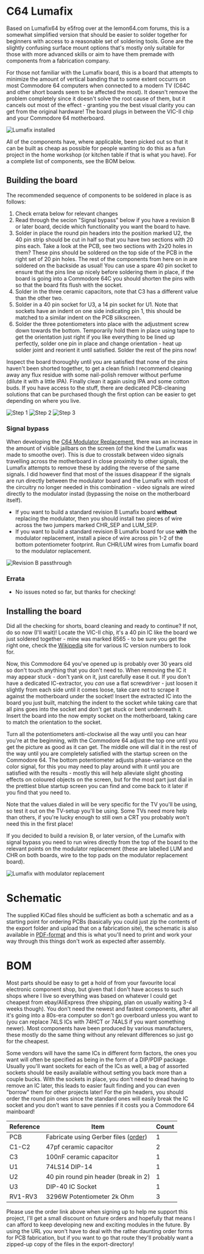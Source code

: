 # C64 Lumafix

Based on Lumafix64 by e5frog over at the lemon64.com forums, this is a somewhat simplified version that should be easier to solder together for beginners with access to a reasonable set of soldering tools. Gone are the slightly confusing surface mount options that's mostly only suitable for those with more advanced skills or aim to have them premade with components from a fabrication company.

For those not familiar with the Lumafix board, this is a board that attempts to minimize the amount of vertical banding that to some extent occurrs on most Commodore 64 computers when connected to a modern TV (C64C and other short boards seem to be affected the most). It doesn't remove the problem completely since it doesn't solve the root cause of them, but it cancels out most of the effect - granting you the best visual clarity you can get from the original hardware! The board plugs in between the VIC-II chip and your Commodore 64 motherboard.

![Lumafix installed](https://github.com/tebl/C64-Lumafix/raw/master/Gallery/2018-10-06%2023.15.37.jpg)

All of the components have, where applicable, been picked out so that it can be built as cheap as possible for people wanting to do this as a fun project in the home workshop (or kitchen table if that is what you have). For a complete list of components, see the BOM below. 

## Building the board
The recommended sequence of components to be soldered in place is as follows:

1. Check errata below for relevant changes
2. Read through the secion "Signal bypass" below if you have a revision B or later board, decide which functionality you want the board to have.
2. Solder in place the round pin headers into the position marked U2, the 40 pin strip should be cut in half so that you have two sections with 20 pins each. Take a look at the PCB, see two sections with 2x20 holes in them? These pins should be soldered on the top side of the PCB in the right set of 20 pin holes. The rest of the components from here on in are soldered on the backside as usual! You can use a spare 40 pin socket to ensure that the pins line up nicely before soldering them in place, if the board is going into a Commodore 64C you should shorten the pins with so that the board fits flush with the socket.
2. Solder in the three ceramic capacitors, note that C3 has a different value than the other two.
3. Solder in a 40 pin socket for U3, a 14 pin socket for U1. Note that sockets have an indent on one side indicating pin 1, this should be matched to a similar indent on the PCB silkscreen.
4. Solder the three potentiometers into place with the adjustment screw down towards the bottom. Temporarily hold them in place using tape to get the orientation just right if you like everything to be lined up perfectly, solder one pin in place and change orientation - heat up solder joint and reorient it until satisfied. Solder the rest of the pins now!

Inspect the board thoroughly until you are satisfied that none of the pins haven't been shorted together, to get a clean finish I recommend cleaning away any flux residue with some nail-polish remover without perfume (dilute it with a little IPA). Finally clean it again using IPA and some cotton buds. If you have access to the stuff, there are dedicated PCB-cleaning solutions that can be purchased though the first option can be easier to get depending on where you live.

![Step 1](https://github.com/tebl/C64-Lumafix/raw/master/Gallery/2018-10-07%2001.00.25.jpg)
![Step 2](https://github.com/tebl/C64-Lumafix/raw/master/Gallery/2018-10-07%2000.57.11.jpg)
![Step 3](https://github.com/tebl/C64-Lumafix/raw/master/Gallery/2018-10-06%2001.15.19.jpg)

### Signal bypass
When developing the [C64 Modulator Replacement](https://github.com/tebl/C64-Modulator-Replacement), there was an increase in the amount of visible jailbars on the screen (of the kind the Lumafix was made to smoothe over). This is due to crosstalk between video signals travelling across the motherboard in close proximity to other signals, the Lumafix attempts to remove these by adding the reverse of the same signals. I did however find that most of the issues disappear if the signals are run directly between the modulator board and the Lumafix with most of the circuitry no longer needed in this combination - video signals are wired directly to the modulator instad (bypassing the noise on the motherboard itself).

- If you want to build a standard revision B Lumafix board **without** replacing the modulator, then you should install two pieces of wire across the two jumpers marked CHR_SEP and LUM_SEP.
- If you want to build a standard revision B Lumafix board for use **with** the modulator replacement, install a piece of wire across pin 1-2 of the bottom potentiometer footprint. Run CHR/LUM wires from Lumafix board to the modulator replacement.

![Revision B passthrough](https://github.com/tebl/C64-Lumafix/raw/master/Gallery/rev_b_passthrough.png)

### Errata
- No issues noted so far, but thanks for checking!

## Installing the board
Did all the checking for shorts, board cleaning and ready to continue? If not, do so now (I'll wait)! Locate the VIC-II chip, it's a 40 pin IC like the board we just soldered together - mine was marked 8565 - to be sure you get the right one, check the [Wikipedia](https://en.wikipedia.org/wiki/MOS_Technology_VIC-II#List_of_VIC-II_versions) site for various IC version numbers to look for.

Now, this Commodore 64 you've opened up is probably over 30 years old so don't touch anything that you don't need to. When removing the IC it may appear stuck - don't yank on it, just carefully ease it out. If you don't have a dedicated IC-extractor, you _can_ use a flat screwdriver - just loosen it slightly from each side until it comes loose, take care not to scrape it against the motherboard under the socket! Insert the extracted IC into the board you just built, matching the indent to the socket while taking care that all pins goes into the socket and don't get stuck or bent underneath it. Insert the board into the now empty socket on the motherboard, taking care to match the orientation to the socket.

Turn all the potentiometers anti-clockwise all the way until you can hear you're at the beginning, with the Commodore 64 adjust the top one until you get the picture as good as it can get. The middle one will dial it in the rest of the way until you are completely satisfied with the startup screen on the Commodore 64. The bottom potentiometer adjusts phase-variance on the color signal, for this you may need to play around with it until you are satisfied with the results - mostly this will help alleviate slight ghosting effects on coloured objects on the screen, but for the most part just dial in the prettiest blue startup screen you can find and come back to it later if you find that you need to.

Note that the values dialed in will be very specific for the TV you'll be using, so test it out on the TV-setup you'll be using. Some TVs need more help than others, if you're lucky enough to still own a CRT you probably won't need this in the first place!

If you decided to build a revision B, or later version, of the Lumafix with signal bypass you need to run wires directly from the top of the board to the relevant points on the modulator replacement (these are labelled LUM and CHR on both boards, wire to the top pads on the modulator replacement board).

![Lumafix with modulator replacement](https://github.com/tebl/C64-Lumafix/raw/master/Gallery/2019-09-25%2023.01.22.jpg)

# Schematic
The supplied KiCad files should be sufficient as both a schematic and as a  starting point for ordering PCBs (basically you could just zip the contents of the export folder and upload that on a fabrication site), the schematic is also available in [PDF-format](https://github.com/tebl/C64-Lumafix/raw/master/export/Lumafix.pdf) and this is what you'll need to print and work your way through this things don't work as expected after assembly.

# BOM
Most parts should be easy to get a hold of from your favourite local electronic component shop, but given that I don't have access to such shops where I live so everything was based on whatever I could get cheapest from ebay/AliExpress (free shipping, plan on usually waiting 3-4 weeks though). You don't need the newest and fastest components, after all it's going into a 80s-era computer so don't go overboard unless you want to (you can replace 74LS ICs with 74HCT or 74ALS if you want something newer). Most components have been produced by various manufacturers, these mostly do the same thing without any relevant differences so just go for the cheapest.

Some vendors will have the same ICs in different form factors, the ones you want will often be specified as being in the form of a DIP/PDIP package. Usually you'll want sockets for each of the ICs as well, a bag of assorted sockets should be easily available without setting you back more than a couple bucks. With the sockets in place, you don't need to dread having to remove an IC later, this leads to easier fault finding and you can even "borrow" them for other projects later! For the pin headers, you should order the round pin ones since the standard ones will easily break the IC socket and you don't want to save pennies if it costs you a Commodore 64 mainboard!

| Reference    | Item                                  | Count |
| ------------ | ------------------------------------- | ----- |
| PCB          | Fabricate using Gerber files ([order](https://www.pcbway.com/project/shareproject/Commodore_64_Lumafix.html?inviteid=88707))  |     1 |
| C1-C2        | 47pf ceramic capacitor                |     2 |
| C3           | 100nF ceramic capacitor               |     1 |
| U1           | 74LS14 DIP-14                         |     1 |
| U2           | 40 pin round pin header (break in 2)  |     1 |
| U3           | DIP-40 IC Socket                      |     1 |
| RV1-RV3      | 3296W Potentiometer 2k Ohm            |     3 |

Please use the order link above when signing up to help me support this project, I'll get a small discount on future orders and hopefully that means I can afford to keep developing new and exciting modules in the future. By using the URL you won't have to deal with the rather daunting order forms for PCB fabrication, but if you want to go that route they'll probably want a zipped-up copy of the files in the export-directory!
